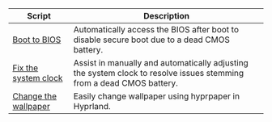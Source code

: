 | Script                                                                                    | Description|
|-------------------------------------------------------------------------------------------|----------------------------------------------------------------------------------------------------|
| [Boot to BIOS](https://github.com/arisuvade/scripts/blob/main/bios-boot.sh)               | Automatically access the BIOS after boot to disable secure boot due to a dead CMOS battery.                       |
| [Fix the system clock](https://github.com/arisuvade/scripts/blob/main/fix-clock.sh)       | Assist in manually and automatically adjusting the system clock to resolve issues stemming from a dead CMOS battery.   |
| [Change the wallpaper](https://github.com/arisuvade/scripts/blob/main/change-wallpaper.sh)| Easily change wallpaper using hyprpaper in Hyprland.                                                              |

